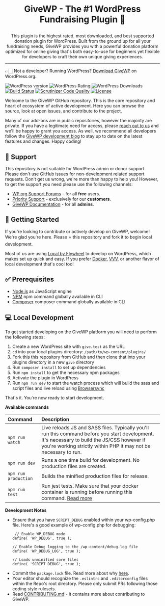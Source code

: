 ﻿<h1><p align="center">GiveWP - The #1 WordPress Fundraising Plugin 💚</p></h1>

<p align="center">This plugin is the highest rated, most downloaded, and best supported donation plugin for WordPress. Built from the ground up for all your fundraising needs, GiveWP provides you with a powerful donation platform optimized for online giving that's both easy-to-use for beginners yet flexible for developers to craft their own unique giving experiences.</p>

---

👉🏻 Not a developer? Running WordPress? [Download GiveWP](https://wordpress.org/plugins/give/) on WordPress.org.

![WordPress version](https://img.shields.io/wordpress/plugin/v/give.svg) ![WordPress Rating](https://img.shields.io/wordpress/plugin/r/give.svg) ![WordPress Downloads](https://img.shields.io/wordpress/plugin/dt/give.svg) [![Build Status](https://travis-ci.org/impress-org/give.svg?branch=master)](https://travis-ci.org/impress-org/give) [![Scrutinizer Code Quality](https://scrutinizer-ci.com/g/impress-org/give/badges/quality-score.png?b=master)](https://scrutinizer-ci.com/g/impress-org/give/?branch=master) [![License](https://img.shields.io/badge/license-GPL--2.0%2B-green.svg)](https://github.com/impress-org/give/blob/master/license.txt) 

Welcome to the GiveWP GitHub repository. This is the core repository and heart of ecosystem of active development. Here you can browse the source, look at open issues, and contribute to the project. 

Many of our add-ons are in public repositories, however the majority are private. If you have a legitimate need for access, please [reach out to us](https://givewp.com/contact-us/) and we'll be happy to grant you access. As well, we recommend all developers follow the [GiveWP development blog](https://developers.givewp.com) to stay up to date on the latest features and changes. Happy coding!
 
 ## 🙋 Support
 
 This repository is not suitable for WordPress admin or donor support. Please don't use GitHub issues for non-development related support requests. Don't get us wrong, we're more than happy to help you! However, to get the support you need please use the following channels:

* [WP.org Support Forums](https://wordpress.org/support/plugin/give) - for all **free** users.
* [Priority Support](https://givewp.com/priority-support/) - exclusively for our **customers**. 
* [GiveWP Documentation](https://givewp.com/docs/) - for all **admins**. 
 
## 🌱 Getting Started 

If you're looking to contribute or actively develop on GiveWP, welcome! We're glad you're here. Please ⭐️ this repository and fork it to begin local development. 

Most of us are using [Local by Flywheel](https://localbyflywheel.com/) to develop on WordPress, which makes set up quick and easy. If you prefer [Docker](https://www.docker.com/), [VVV](https://github.com/Varying-Vagrant-Vagrants/VVV), or another flavor of local development that's cool too!

## ✅ Prerequisites
* [Node.js](https://nodejs.org/en/) as JavaScript engine
* [NPM](https://docs.npmjs.com/) npm command globally available in CLI
* [Composer](https://getcomposer.org/) composer command globally available in CLI

## 💻 Local Development 

To get started developing on the GiveWP platform you will need to perform the following steps:

1. Create a new WordPress site with `give.test` as the URL
2. `cd` into your local plugins directory: `/path/to/wp-content/plugins/`
3. Fork this this repository from GitHub and then clone that into your plugins directory in a new `give` directory
4. Run `composer install` to set up dependencies
5. Run `npm install` to get the necessary npm packages
6. Activate the plugin in WordPress
7. Run `npm run dev` to start the watch process which will build the sass and script files and live reload using [Browsersync](https://www.browsersync.io/)  

That's it. You're now ready to start development.

**Available commands**

| Command             | Description  |
| :------------- | :------------ |
| `npm run watch`      | Live reloads JS and SASS files. Typically you'll run this command before you start development. It's necessary to build the JS/CSS however if you're working strictly within PHP it may not be necessary to run.  |
| `npm run dev`      |    Runs a one time build for development. No production files are created. |
| `npm run production` |  Builds the minified production files for release. |
| `npm run test` |  Run jest tests. Make sure that your docker container is running before running this command. [Read more](https://github.com/impress-org/give/tree/readme-spice/tests/e2e) |

**Development Notes**

* Ensure that you have `SCRIPT_DEBUG` enabled within your wp-config.php file. Here's a good example of wp-config.php for debugging:
    ```
     // Enable WP_DEBUG mode
    define( 'WP_DEBUG', true );
    
    // Enable Debug logging to the /wp-content/debug.log file
    define( 'WP_DEBUG_LOG', true );
   
    // Loads unminified core files
    define( 'SCRIPT_DEBUG', true );
    ```
* Commit the `package.lock` file. Read more about why [here](https://docs.npmjs.com/files/package-lock.json). 
* Your editor should recognize the `.eslintrc` and `.editorconfig` files within the Repo's root directory. Please only submit PRs following those coding style rulesets. 
* Read [CONTRIBUTING.md](https://github.com/impress-org/give/blob/master/CONTRIBUTING.md) - it contains more about contributing to GiveWP.
